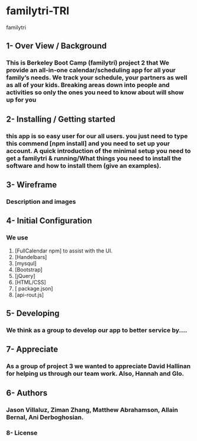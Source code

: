# familytri-TRI
familytri
## 1- Over View / Background
### This is Berkeley Boot Camp (familytri) project 2 that We provide an all-in-one calendar/scheduling app for all your family’s needs.   We track your schedule, your partners as well as all of your kids.   Breaking areas down into people and activities so only the ones you need to know about will show up for you

## 2- Installing / Getting started
### this app is so easy user for our all users. you just need to type this commend [npm install] and you need to set up your account. A quick introduction of the minimal setup you need to get a familytri & running/What things you need to install the software and how to install them (give an examples). 

## 3- Wireframe 
### Description and images

## 4- Initial Configuration
### We use
1. [FullCalendar npm] to assist with the UI. 
2. [Handelbars]
3. [mysqul]
4. [Bootstrap]
5. [jQuery]
6. [HTML/CSS]
7. [ package.json]
8. [api-rout.js]

## 5- Developing 
### We think as a group to develop our app to better service by....

## 7- Appreciate
### As a group of project 3 we wanted to appreciate David Hallinan for helping us through our team work. Also, Hannah and Glo. 

## 6- Authors
### Jason Villaluz, Ziman Zhang, Matthew Abrahamson, Allain Bernal, Ani Derboghosian.

### 8- License 

